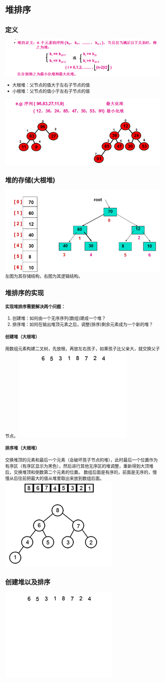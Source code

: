 # 堆排序


定义
-----
![heap-sort-example](./assets/heap-sort-define.png)

* 大根堆：父节点的值大于左右子节点的值
* 小根堆：父节点的值小于左右子节点的值

![heap-sort-example](./assets/big-small-heap.png)

堆的存储(大根堆)
----
![heap-sort-example](./assets/heap-sort-store.png)
左图为其存储结构，右图为其逻辑结构。

堆排序的实现
-----
#### 实现堆排序需要解决两个问题：
1. 创建堆：如何由一个无序序列(数组)建成一个堆？
2. 排序堆：如何在输出堆顶元素之后，调整(排序)剩余元素成为一个新的堆？

#### 创建堆（大根堆）
用数组元素构建二叉树，先放根，再放左右孩子，如果孩子比父亲大，就交换父子节点。
![heap-sort-example](./assets/heap-sort-building-heap.gif)

#### 排序堆（大根堆）
交换堆顶的元素和最后一个元素（会破坏孩子节点的堆），此时最后一个位置作为有序区（有序区显示为黑色），然后进行其他无序区的堆调整，重新得到大顶堆后，交换堆顶和倒数第二个元素的位置。
数组后面是有序的，前面是无序的，慢慢从后往前把最大的值从堆里取出来放到数组后面。
![heap-sort-example](./assets/heap-sort-sorting-heap.gif)



创建堆以及排序
----
![heap-sort-example](./assets/heap-sort-animation.gif)

